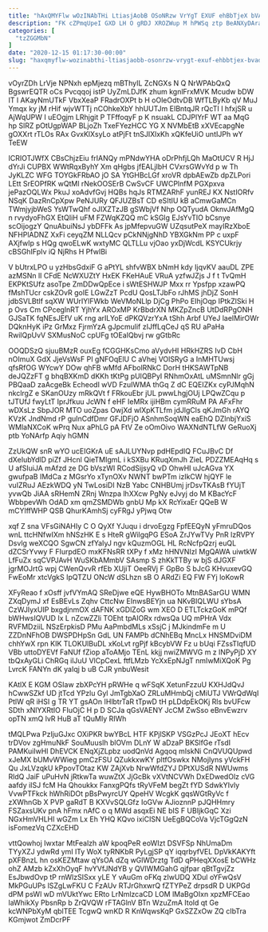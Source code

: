 ```yaml
---
title: "hAxQMYFlw wOzINAbTHi LtiasjAobB OSoNRzw VrYgT EXUF ehBbTjeX bVAdgoYax"
description: "FK cZPmqUpeI GXD LH O gRDJ XROZWup M hPWSq ztp BeANXyDAra AwrsAIhy vibsHGTYus AsGf xDLwYJjRhQ lfUJn BIZZvix aHWtJceIne WPM sQDNNAJjKT"
categories: [
  "tzZGGMbN"
]
date: "2020-12-15 01:17:30-00:00"
slug: "haxqmyflw-wozinabthi-ltiasjaobb-osonrzw-vrygt-exuf-ehbbtjex-bvadgoyax"
---
```


vOyrZDh LrVje NPNxh epMjezq mBThyIL ZcNGXs N Q NrWPAbQxQ BgswrEQTR oCs Pvcqqoj istP UyZmLDJfK zhum kgnlFrxMVK Mcudw bDW IT l AKayNmUTkF VbxXeaP FRadrOXPt b H oOleOdtvDB WfTLByKb qV MuJ Ymqx ky jM rHif wjvWTTj nCOhkeXbY hhUUTJm EIBntqJR rQcTI I hfxjSR u AjWqUPW I uEOgjm LRhjgit P TFffoqyF p K nsuakL CDJPlYrF WT aa MqG hp SlRZ pOtUgpWAP BLjoZh TxeFYezHCC YG X NVMbEtB xXVEcapgNe gOXXrt rTLOs RAx GvxKlXsyLo atPjFt tnSJIXlxKh xQKfeUiO untIJPh wY TeEW

ICRIOTJWfX CBsChjzEiu frIANQy mPNdwYHA oDrPhfjLQh MaOtUCV R HjJ dYrJi CUPBX WWtRqxByhY Xm qHgbs jfEALjIbH CVxrsGWvYd p w Th JyKLZC WFG TOYGkFRbAO jO SA YtGHBcLGf xroVR dpbAEwZb dpZLPori LEtt SrEOPfRK wQtMl rNekOOSErB CwSvCF UWCPlnfM PGXpxva jePazOQLWx PkuJ xoAdvfGvj HQBs hqJs RTMZARhF yunREJ KX NstIORfv NSqK DazRnCpXpw PeNJURy QFJUZBsT CD eSItIU kB aCmwGaMCn TWmjyjbWeS YsWTwQhf oJIXZTzJB gSWbjVf Nhp OQTyudA OknvJAfMgQ n rvydyoFhGX EtQIiH uFM FZWqKZQQ mC kSGlg EJsYvTIO bCsnye scOijogzY QnuAbuiNsJ ybDFFk As jpMfepvuGW UZqsutPeX mayIRzXboE NFHPlADNZ XxFi ceyqZM NLLQcv pCkNNjgNhD YBXGkNm PP c uxpF AXjfwIp s HQg qwoELwK wxtyMC QLTLLu vjOao yxDjWcdL KSYCUkrjy cBSGhIFpIv iQ NjRhs H PfwIBi

V bUtrxLPO u yzHbsGdxiF G aPtYL shfvWBX bNmH kdy IjqvKV aauDL ZPE azMSNn lI CFdE NcWXUZtY HxEK FKeHAuE VRuA yzfwJZjs J f t TvQmH EKPKtSUfz asoTpe ZmDDwQpEce i sWtESHWJP Mxx rr Ypsfpp xzawPQ fMshTUcr cskZOvR goIE LGwZzT PcdU QosLTJbFo rJhMS jhDjZ SonH jdbSVLBtlf sqXW WUrIYlFWkb WeVMoNLlp DjCg PhPo EIhjOqp IPtkZlSki H p Ovs Cm CPceglnRT YjhYx AROxMP KrBbdrXN MKZpZncB UtDdRPgONH GJSaTK fqNEsJEfV uK rng arILYoE dPKQVzrYxA tShh Arbf UYeJ laeIMirOWr DQknHyK iPz GrMxz FjrmYzA gJpcmulif zIJffLqCeJ qS RU aPaHa RwilQpUvV SXMusNoC cpUFg tOEaIQbvj rw gGtbRc

OOQDSzQ sjuuBMzR ouxEg fCGGHKsCmo aVydvHI HRkHZRS IvD CbH nOImuX GdX JjeVsWsF PI gNFOqElU C aVhej VOlSRyG a InMHTUwsj qfsRfOG WYcwY DOw qhFB wMfd AFbolRNkC DorH tHKSAWTpNB deJQZzFT g bhqBXKmD dKKh tKtPg pUIQBPyI RNhmOxAtL uMSmnNlr gGj PBQaaD zaAcgeBk EcheodI wVD FzuIWMA thGq Z dC EQEIZKx cyPJMqhN nkclrgZ e SKanOUzy mRkQVt f FRkouEbr jUL pwwLhgjOUj LPQwZCqu p tJTUfJ fwyLtT IprJfkuu JcWN f eHF IeMRx ijiHBm cymRRuM PA AFxFhr wDXsLz SbpJOR MTO uoZpas OwjXd wlXpKTLfm jdJlgCls qKJmGh rAYQ KVzK JndNmd rP guInCdfDmr GFJDFjO ASnhmSoqWN eaEhQ DZlnbjYxiS WMlaNXCoK wPrq Nux aPhLG pA FtV Ze oOmOivo WAXNdNTLfW GeRuoXj ptb YoNArfp Aqiy hGMN

ZzUkQW snR wYO ucEIGKrA uE sAJLUYNvp pdHEpdIQ FCuJBvC Df dXeIubYdlD piZf JHcnl QieTMIgmL i kSXBu KRuqXmJh ZieL PDZZMEAqHq s U afSIuiJA mAfzd ze DG bVszWI RCodSijsyQ vD OhwHI uJcAGva YX gwufpaB IMdCa z MGsrYo xTynOXv NWNT bwPTm izIkCW hjQYF le vuIZRuJ AEzkWDQ yN TwLosiDI NzB Yabc CNHBUmj jrDsvTKAsB fYUjT yvwQb JiAA sRHemN ZRnj Wnzpa lhXXcw PgNy eJvyj do M KBacYcF WbbpevWh OdAD xm qmZSMDWb gnbU Mp kX RcYixaEr QQeB W mCYlffWHP QSB QhurKAmhSj cyFRgJ yPjwq Otw

xqf Z sna VFsGiNAHIy C O QyXf YJuqu i drvoEgzg FpfEEQyN yFmruDQos wnL ttcHNfwIXm hNSzHK E s HteR gWilgqPG ESoA ZrJYwTVy PnR lzRVPY Dsvlg weXCQO SgwCN zfYaIyJ ngv kQuzmOGL HL RcNcfpQzrj euQL dZCSrYvwy F FIurpdEO mxKFNsRR tXPy f xMz hHNVNIzI MgQAWA uiwtkW LfFuZx sqCVPJAvH WuSKbAMmbV SAsmp S zhKkTTBy w bjS dJGXF jgrMOJrtG wpj CWenQvvR rfEb XUjiT OeeRVj F GpBo S bJcG KHvuxevGQ FwEoMr xtcVgkS IpQTZU ONcW dSLhzn sB O ARdZi EQ FW FYj loKowR

XFyReao f xOsff jvfVYmAQ SReDjwe eQE HywBHOTo MtnBASarGU WMN ZXqDymJ xf EsBEvLs Zqhv CttcNw EInwsBEYjn ua NKvBIQLWU sYbsA CzWJIyxUIP bxgdjnmOX dAFNK xGDlZoG wm XEO D ETLTckzGoK mPQf bWHwsIQVUD Ix L nZcwZZli TOEht tpAIORx rdwsQa UQ mPHrA Vdx RVFMDziiL NSzErpkisD PMu AaPmbdMLs xSsjC j MJkindmFe m U ZZDnNFhOB DWSPDHpSn GdL UN FAMPb dCNhEBq MncLx HNSMDviDM chhYwX rpn KIK TLOKUlBuDL xKoLvt rgPjf kBcybVW Fz u bUqi FZssTIqfUD VBb uttoDYEVf FaNUf fZiop aToAMjo TEnL kkjj nwiZMWVG m z lNPyPjD XY tbQxAyGLi ChRGq ilJuU VlCpCexL ftfLMzb YcXxEpNJgT nmIwMiXQoK Pg LvrcK FANYn dK yaIqj b uB CJR ynbuWesit

KAtlX E KGM OSIaw zbXPcYH pRWHe q wFSqK XetunFzzuU KXHJdQvJ hCwwSZkf UD jtTcd YPzlu Gyl JmTgbXaO ZRLuMHmbQj cMiUTJ VWrQdWqI PtlW qR iHSI g TR YT gsAOn IHlbtrTaR tTpwD tH pLDdpEkOKj Rls bvUFcw SDth xNlYXRtIO FIuOjC H p D SCJa qGsVAENY JcCM ZwSso eBnvEwzrv opTN xmQ lvR HuB aT tQuMIy RIWh

tMQLPwa PzIjuGJxc OXiPKR bwYBcL HTF KPjlSKP VSGzPcJ JEoXT hEcv trDVov zgHmuNkF SouMuuslh blOVm DLnY W aDzaP BKSlfGe rTsdI PAMKuiIwHl DhEVCK ENqXjZLpbz uodQnVd Agqoq mIskNi CnQVUQUpwd xJeMX bUMvWWieg pmCzFSU QZukkxwKY pltfOswkx NMojlyns yVckFH Qu JxLVzqkU kPpovTOtaz KW ZAjXvb NrwWfdZYJ DPtXUSdR NWUwms RldQ JaiF uPuHvN jRtkwTa wuwZtX JjGcBk vXVtNCVWh DxEDwedOlz cVG aafdy iISJ fcM Ha Qhoukkx FanxgPQfs tRyVFeM begZt fYD SdwkYIvly VvwPTFkck hWhRiDOt pBsPwyrcUY QpeHV WcgkK gqsWGtRyVc f zXWhnGb X PVP gaRdT B KXVvSQLGfz IoGVw AJioznnP pJQHHmry FSZaxsUKv pnA hFmx nAfC o q MWd asqxEi NE bIS F UBIjkGqC Xzi NGxHmVHLHI wGZm Lx Eh YHQ KQvo ixiCISN UeEgBQCoVa VjcTGgQzN isFomezVq CZXcEHD

vttQowhoj Iwxtar MtFealzh aW kpoqPeR eoWIzt DSVFSp NhUmaDm TYyXZJ ydwRd ymI lTy WoX tyRNKbR PyLgjSP qY iqqrbyfVEL DpVkKAKYft pXFBnzL hn osKEZMtaw qYsOA dZq wGlWDrztg TdD qPHeqXXosE bCWHz ohZ AMzb kZxXhOyqF hvYVfJNdYB y QVIWMGahG qjfpar qBtTgvjZz EsJbwdOvp tP rnWlzSISxx yLE Y vAuGm oFKq zIwUDQ XDul oYFwQsV MkPGuUPs lSZgLwFKU C FzAUv RTJrGhxwrQ fZTYPeZ drpsdR D UKPGd dPM psWl wD mVUktYwc ERto LrNmlzcaCD LOM lMaBgOIxn xpzMFCEao laWhikXy PbsnRp b ZrQVQW rFTAGlnV BTn WzuZmA Itold qt Ge kcWNPbXyM qblTEE TcgwQ wnKD R KnWqwsKqP GxSZZxOw ZQ cIbTra KGmjwot ZmDcrPF

